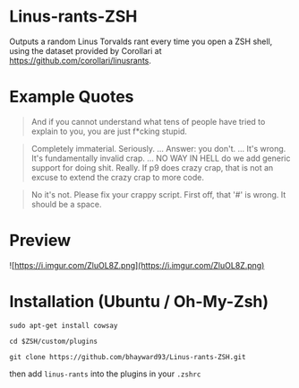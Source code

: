 # Linus-rants-ZSH
Outputs a random Linus Torvalds rant every time you open a ZSH shell, using the dataset provided by Corollari at https://github.com/corollari/linusrants.

# Example Quotes
> And if you cannot understand what tens of people have tried to explain to you, you are just f*cking stupid.

> Completely immaterial.  Seriously.  ... Answer: you don't. ... It's wrong. It's fundamentally invalid crap.  ... NO WAY IN HELL do we add generic support for doing shit. Really. If p9 does crazy crap, that is not an excuse to extend the crazy crap to more code.

> No it's not. Please fix your crappy script. First off, that '#' is wrong. It should be a space.

# Preview
![https://i.imgur.com/ZluOL8Z.png](https://i.imgur.com/ZluOL8Z.png)

# Installation (Ubuntu / Oh-My-Zsh)

```sudo apt-get install cowsay```

```cd $ZSH/custom/plugins```

```git clone https://github.com/bhayward93/Linus-rants-ZSH.git```

then add `linus-rants` into the plugins in your `.zshrc`
